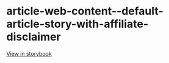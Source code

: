 # article-web-content--default-article-story-with-affiliate-disclaimer

[View in storybook](https://raw.githack.com/Independent-Digital-News-and-Media-Ltd/indy-branch-review/PR-7628-sb/index.html?path=/story/article-web-content--default-article-story-with-affiliate-disclaimer)
